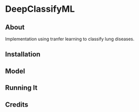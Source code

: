 # DeepClassifyML

## About

Implementation using tranfer learning to classify lung diseases.

## Installation

## Model

## Running It

## Credits

